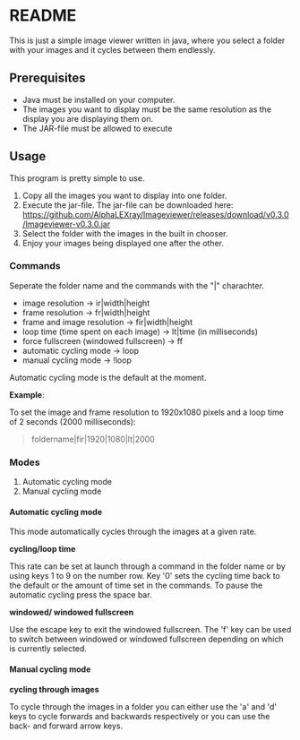 # README

This is just a simple image viewer written in java, where you select a folder with your images and it cycles between them endlessly.

## Prerequisites

- Java must be installed on your computer.
- The images you want to display must be the same resolution as the display you are displaying them on.
- The JAR-file must be allowed to execute

## Usage

This program is pretty simple to use.

1. Copy all the images you want to display into one folder.
2. Execute the jar-file. The jar-file can be downloaded here: https://github.com/AlphaLEXray/Imageviewer/releases/download/v0.3.0/Imageviewer-v0.3.0.jar
3. Select the folder with the images in the built in chooser.
4. Enjoy your images being displayed one after the other.

### Commands

Seperate the folder name and the commands with the "|" charachter.

- image resolution &rarr; ir|width|height
- frame resolution &rarr; fr|width|height
- frame and image resolution &rarr; fir|width|height
- loop time (time spent on each image) &rarr; lt|time (in milliseconds)
- force fullscreen (windowed fullscreen) &rarr; ff
- automatic cycling mode &rarr; loop
- manual cycling mode &rarr; !loop

Automatic cycling mode is the default at the moment.

**Example**:

To set the image and frame resolution to 1920x1080 pixels and a loop time of 2 seconds (2000 milliseconds):

> foldername|fir|1920|1080|lt|2000

### Modes

1. Automatic cycling mode
2. Manual cycling mode

#### Automatic cycling mode

This mode automatically cycles through the images at a given rate. 

**cycling/loop time**

This rate can be set at launch through a command in the folder name or by using keys 1 to 9 on the number row. Key '0' sets the cycling time back to the default or the amount of time set in the commands. To pause the automatic cycling press the space bar.

**windowed/ windowed fullscreen**

Use the escape key to exit the windowed fullscreen. The 'f' key can be used to switch between windowed or windowed fullscreen depending on which is currently selected.

#### Manual cycling mode

**cycling through images**

To cycle through the images in a folder you can either use the 'a' and 'd' keys to cycle forwards and backwards respectively or you can use the back- and forward arrow keys.